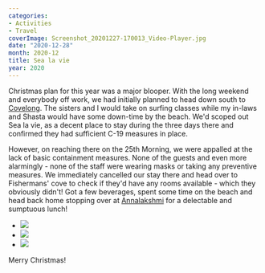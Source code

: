 ```yaml
---
categories:
- Activities
- Travel
coverImage: Screenshot_20201227-170013_Video-Player.jpg
date: "2020-12-28"
month: 2020-12
title: Sea la vie
year: 2020
---
```


Christmas plan for this year was a major blooper. With the long weekend and everybody off work, we had initially planned to head down south to [Covelong](https://en.wikipedia.org/wiki/Covelong). The sisters and I would take on surfing classes while my in-laws and Shasta would have some down-time by the beach. We'd scoped out Sea la vie, as a decent place to stay during the three days there and confirmed they had sufficient C-19 measures in place.

However, on reaching there on the 25th Morning, we were appalled at the lack of basic containment measures. None of the guests and even more alarmingly - none of the staff were wearing masks or taking any preventive measures. We immediately cancelled our stay there and head over to Fishermans' cove to check if they'd have any rooms available - which they obviously didn't! Got a few beverages, spent some time on the beach and head back home stopping over at [Annalakshmi](http://annalakshmichennai.com/) for a delectable and sumptuous lunch!

- ![](images/20201227_165055-900x1200.jpg)
- ![](images/Screenshot_20201227-165625_Video-Player-1200x675.jpg)
- ![](images/Screenshot_20201227-170013_Video-Player-1200x675.jpg)

Merry Christmas!
